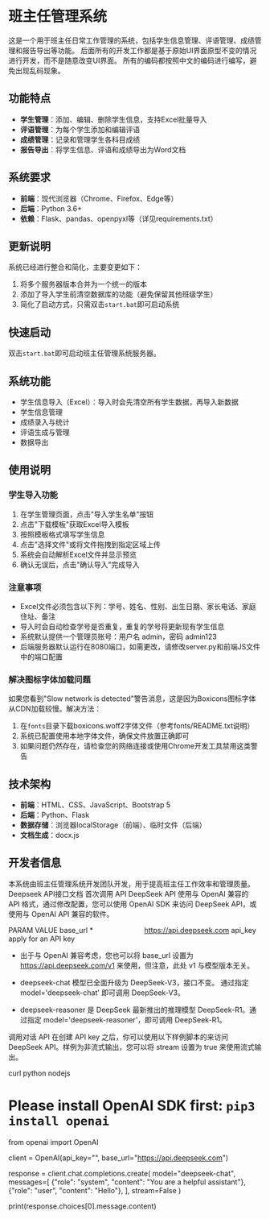 # 班主任管理系统

这是一个用于班主任日常工作管理的系统，包括学生信息管理、评语管理、成绩管理和报告导出等功能。
后面所有的开发工作都是基于原始UI界面原型不变的情况进行开发，而不是随意改变UI界面。
所有的编码都按照中文的编码进行编写，避免出现乱码现象。
## 功能特点

- **学生管理**：添加、编辑、删除学生信息，支持Excel批量导入
- **评语管理**：为每个学生添加和编辑评语
- **成绩管理**：记录和管理学生各科目成绩
- **报告导出**：将学生信息、评语和成绩导出为Word文档

## 系统要求

- **前端**：现代浏览器（Chrome、Firefox、Edge等）
- **后端**：Python 3.6+
- **依赖**：Flask、pandas、openpyxl等（详见requirements.txt）

## 更新说明

系统已经进行整合和简化，主要变更如下：

1. 将多个服务器版本合并为一个统一的版本
2. 添加了导入学生前清空数据库的功能（避免保留其他班级学生）
3. 简化了启动方式，只需双击`start.bat`即可启动系统

## 快速启动

双击`start.bat`即可启动班主任管理系统服务器。

## 系统功能

- 学生信息导入（Excel）：导入时会先清空所有学生数据，再导入新数据
- 学生信息管理
- 成绩录入与统计
- 评语生成与管理
- 数据导出

## 使用说明

### 学生导入功能

1. 在学生管理页面，点击"导入学生名单"按钮
2. 点击"下载模板"获取Excel导入模板
3. 按照模板格式填写学生信息
4. 点击"选择文件"或将文件拖拽到指定区域上传
5. 系统会自动解析Excel文件并显示预览
6. 确认无误后，点击"确认导入"完成导入

### 注意事项

- Excel文件必须包含以下列：学号、姓名、性别、出生日期、家长电话、家庭住址、备注
- 导入时会自动检查学号是否重复，重复的学号将更新现有学生信息
- 系统默认提供一个管理员账号：用户名 admin，密码 admin123
- 后端服务器默认运行在8080端口，如需更改，请修改server.py和前端JS文件中的端口配置

### 解决图标字体加载问题

如果您看到"Slow network is detected"警告消息，这是因为Boxicons图标字体从CDN加载较慢。解决方法：

1. 在`fonts`目录下载boxicons.woff2字体文件（参考fonts/README.txt说明）
2. 系统已配置使用本地字体文件，确保文件放置正确即可
3. 如果问题仍然存在，请检查您的网络连接或使用Chrome开发工具禁用这类警告

## 技术架构

- **前端**：HTML、CSS、JavaScript、Bootstrap 5
- **后端**：Python、Flask
- **数据存储**：浏览器localStorage（前端）、临时文件（后端）
- **文档生成**：docx.js

## 开发者信息

本系统由班主任管理系统开发团队开发，用于提高班主任工作效率和管理质量。 
Deepseek API接口文档
首次调用 API
DeepSeek API 使用与 OpenAI 兼容的 API 格式，通过修改配置，您可以使用 OpenAI SDK 来访问 DeepSeek API，或使用与 OpenAI API 兼容的软件。

PARAM	VALUE
base_url *       	https://api.deepseek.com
api_key	apply for an API key
* 出于与 OpenAI 兼容考虑，您也可以将 base_url 设置为 https://api.deepseek.com/v1 来使用，但注意，此处 v1 与模型版本无关。

* deepseek-chat 模型已全面升级为 DeepSeek-V3，接口不变。 通过指定 model='deepseek-chat' 即可调用 DeepSeek-V3。

* deepseek-reasoner 是 DeepSeek 最新推出的推理模型 DeepSeek-R1。通过指定 model='deepseek-reasoner'，即可调用 DeepSeek-R1。

调用对话 API
在创建 API key 之后，你可以使用以下样例脚本的来访问 DeepSeek API。样例为非流式输出，您可以将 stream 设置为 true 来使用流式输出。

curl
python
nodejs
# Please install OpenAI SDK first: `pip3 install openai`

from openai import OpenAI

client = OpenAI(api_key="<DeepSeek API Key>", base_url="https://api.deepseek.com")

response = client.chat.completions.create(
    model="deepseek-chat",
    messages=[
        {"role": "system", "content": "You are a helpful assistant"},
        {"role": "user", "content": "Hello"},
    ],
    stream=False
)

print(response.choices[0].message.content)